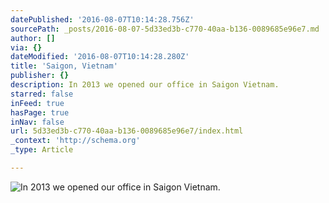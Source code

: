 ```yaml
---
datePublished: '2016-08-07T10:14:28.756Z'
sourcePath: _posts/2016-08-07-5d33ed3b-c770-40aa-b136-0089685e96e7.md
author: []
via: {}
dateModified: '2016-08-07T10:14:28.280Z'
title: 'Saigon, Vietnam'
publisher: {}
description: In 2013 we opened our office in Saigon Vietnam.
starred: false
inFeed: true
hasPage: true
inNav: false
url: 5d33ed3b-c770-40aa-b136-0089685e96e7/index.html
_context: 'http://schema.org'
_type: Article

---
```

![In 2013 we opened our office in Saigon Vietnam.](https://the-grid-user-content.s3-us-west-2.amazonaws.com/8de9185a-f386-4152-b73c-298777e81f95.jpg)